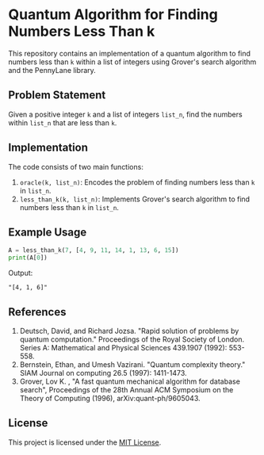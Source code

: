 # Quantum Algorithm for Finding Numbers Less Than k

This repository contains an implementation of a quantum algorithm to find numbers less than `k` within a list of integers using Grover's search algorithm and the PennyLane library.

## Problem Statement

Given a positive integer `k` and a list of integers `list_n`, find the numbers within `list_n` that are less than `k`.

## Implementation

The code consists of two main functions:

1. `oracle(k, list_n)`: Encodes the problem of finding numbers less than `k` in `list_n`.
2. `less_than_k(k, list_n)`: Implements Grover's search algorithm to find numbers less than `k` in `list_n`.

## Example Usage

```python
A = less_than_k(7, [4, 9, 11, 14, 1, 13, 6, 15])
print(A[0])
```

Output:
```
"[4, 1, 6]"
```

## References

1. Deutsch, David, and Richard Jozsa. "Rapid solution of problems by quantum computation." Proceedings of the Royal Society of London. Series A: Mathematical and Physical Sciences 439.1907 (1992): 553-558.
2. Bernstein, Ethan, and Umesh Vazirani. "Quantum complexity theory." SIAM Journal on computing 26.5 (1997): 1411-1473.
3. Grover, Lov K. , "A fast quantum mechanical algorithm for database search", Proceedings of the 28th Annual ACM Symposium on the Theory of Computing (1996), arXiv:quant-ph/9605043.

## License

This project is licensed under the [MIT License](LICENSE).